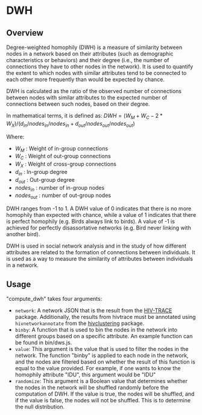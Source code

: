 # DWH

## Overview

Degree-weighted homophily (DWH) is a measure of similarity between nodes in a
network based on their attributes (such as demographic characteristics or
behaviors) and their degree (i.e., the number of connections they have to other
nodes in the network). It is used to quantify the extent to which nodes with
similar attributes tend to be connected to each other more frequently than
would be expected by chance.

DWH is calculated as the ratio of the observed number of connections between
nodes with similar attributes to the expected number of connections between
such nodes, based on their degree.

In mathematical terms, it is defined as:
$DWH = (W_M + W_C - 2*W_X) / (d_{in}/nodes_{in}/nodes_{in} + d_{out}/nodes_{out}/nodes_{out} )$

Where:
* $W_M$ : Weight of in-group connections
* $W_C$ : Weight of out-group connections
* $W_X$ : Weight of cross-group connections
* $d_{in}$ : In-group degree
* $d_{out}$ : Out-group degree
* $nodes_{in}$ : number of in-group nodes
* $nodes_{out}$ : number of out-group nodes

DWH ranges from -1 to 1. A DWH value of 0 indicates that there is no more homophily than expected with chance, while a value of 1
indicates that there is perfect homophily (e.g. Birds always link to birds). A value of -1 is achieved for perfectly disassortative networks (e.g. Bird never linking with another bird). 

DWH is used in social network analysis and in the study of how different
attributes are related to the formation of connections between individuals. It
is used as a way to measure the similarity of attributes between individuals in
a network.

## Usage

"compute_dwh" takes four arguments:

* `network`: A network JSON that is the result from the [HIV-TRACE](https://github.com/veg/hivtrace) package. Additionally, the results from hivtrace must be annotated using `hivnetworkannotate` from the [hivclustering](https://github.com/veg/hivclustering) package.
* `binby`: A function that is used to bin the nodes in the network into different groups based on a specific attribute. An example function can be found in bin/dws.js.
* `value`: This argument is the value that is used to filter the nodes in the network. The function "binby" is applied to each node in the network, and the nodes are filtered based on whether the result of this function is equal to the value provided. For example, if one wants to know the homophily attribute "IDU", this argument would be "IDU"
* `randomize`: This argument is a Boolean value that determines whether the nodes in the network will be shuffled randomly before the computation of DWH. If the value is true, the nodes will be shuffled, and if the value is false, the nodes will not be shuffled. This is to determine the null distribution.


